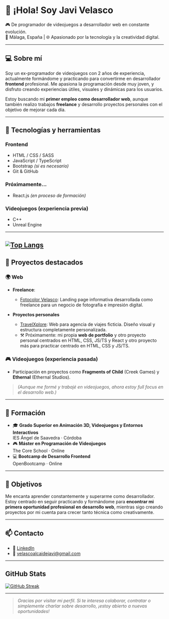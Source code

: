 
# 👋 ¡Hola! Soy Javi Velasco

🎮 De programador de videojuegos a desarrollador web en constante evolución.  
📍 Málaga, España | 🌐 Apasionado por la tecnología y la creatividad digital.

---

## 💻 Sobre mí

Soy un ex-programador de videojuegos con 2 años de experiencia, actualmente formándome y practicando para convertirme en desarrollador **frontend** profesional. Me apasiona la programación desde muy joven, y disfruto creando experiencias útiles, visuales y dinámicas para los usuarios.

Estoy buscando mi **primer empleo como desarrollador web**, aunque también realizo trabajos **freelance** y desarrollo proyectos personales con el objetivo de mejorar cada día.

---

## 🚀 Tecnologías y herramientas

### Frontend
- HTML / CSS / SASS
- JavaScript / TypeScript
- Bootstrap *(si es necesario)*
- Git & GitHub

### Próximamente...
- React.js *(en proceso de formación)*

### Videojuegos (experiencia previa)
- C++
- Unreal Engine

---
[![Top Langs](https://github-readme-stats.vercel.app/api/top-langs/?username=JaviVelasco33&layout=donut)](https://github.com/anuraghazra/github-readme-stats)
---

## 📂 Proyectos destacados

### 🌍 Web

- **Freelance**:
    - [Fotocolor Velasco](https://github.com/JaviVelasco33/FotocolorVelasco): Landing page informativa desarrollada como freelance para un negocio de fotografía e impresión digital.

- **Proyectos personales**
    - [TravelXplore](https://github.com/JaviVelasco33/TravelXplore): Web para agencia de viajes ficticia. Diseño visual y estructura completamente personalizada.
    - ⚒️ Próximamente: mi propia **web de portfolio** y otro proyecto personal centrados en HTML, CSS, JS/TS y React y otro proyecto más para practicar centrado en HTML, CSS y JS/TS.

### 🎮 Videojuegos (experiencia pasada)
- Participación en proyectos como **Fragments of Child** (Creek Games) y **Ethernal** (Ethernal Studios).
> *(Aunque me formé y trabajé en videojuegos, ahora estoy full focus en el desarrollo web.)*

---

## 📘 Formación

- 🎓 **Grado Superior en Animación 3D, Videojuegos y Entornos Interactivos**  
  IES Ángel de Saavedra · Córdoba
- 🎮 **Máster en Programación de Videojuegos**  
  The Core School · Online
- 💻 **Bootcamp de Desarrollo Frontend**  
  OpenBootcamp · Online

---

## 🎯 Objetivos

Me encanta aprender constantemente y superarme como desarrollador.  
Estoy centrado en seguir practicando y formándome para **encontrar mi primera oportunidad profesional en desarrollo web**, mientras sigo creando proyectos por mi cuenta para crecer tanto técnica como creativamente.

---

## 📫 Contacto

- 💼 [LinkedIn](https://www.linkedin.com/in/javier-velasco-alcaide)
- 📧 velascoalcaidejavi@gmail.com

---

## GitHub Stats

[![GitHub Streak](https://github-readme-streak-stats.herokuapp.com?user=JaviVelasco33&theme=gotham&border_radius=25&short_numbers=true&date_format=j%2Fn%5B%2FY%5D&mode=weekly)](https://git.io/streak-stats)

---

> *Gracias por visitar mi perfil. Si te interesa colaborar, contratar o simplemente charlar sobre desarrollo, ¡estoy abierto a nuevas oportunidades!*
